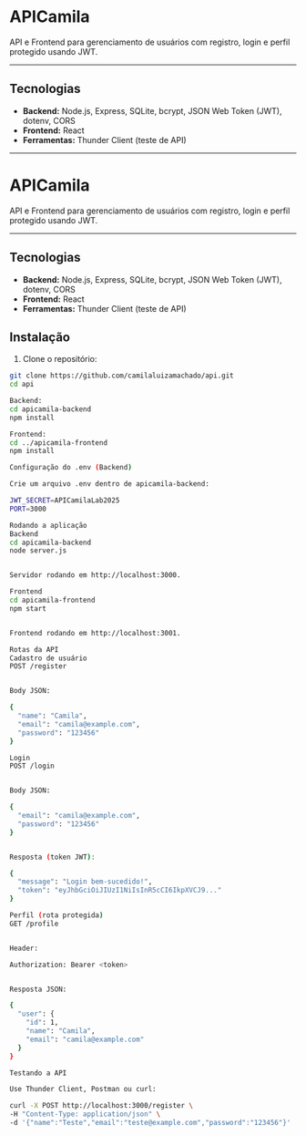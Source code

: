 # APICamila

API e Frontend para gerenciamento de usuários com registro, login e perfil protegido usando JWT.

---

## Tecnologias

- **Backend:** Node.js, Express, SQLite, bcrypt, JSON Web Token (JWT), dotenv, CORS  
- **Frontend:** React  
- **Ferramentas:** Thunder Client (teste de API)

---


# APICamila

API e Frontend para gerenciamento de usuários com registro, login e perfil protegido usando JWT.

---

## Tecnologias

- **Backend:** Node.js, Express, SQLite, bcrypt, JSON Web Token (JWT), dotenv, CORS  
- **Frontend:** React  
- **Ferramentas:** Thunder Client (teste de API)


## Instalação

1. Clone o repositório:

```bash
git clone https://github.com/camilaluizamachado/api.git
cd api

Backend:
cd apicamila-backend
npm install

Frontend:
cd ../apicamila-frontend
npm install

Configuração do .env (Backend)

Crie um arquivo .env dentro de apicamila-backend:

JWT_SECRET=APICamilaLab2025
PORT=3000

Rodando a aplicação
Backend
cd apicamila-backend
node server.js


Servidor rodando em http://localhost:3000.

Frontend
cd apicamila-frontend
npm start


Frontend rodando em http://localhost:3001.

Rotas da API
Cadastro de usuário
POST /register


Body JSON:

{
  "name": "Camila",
  "email": "camila@example.com",
  "password": "123456"
}

Login
POST /login


Body JSON:

{
  "email": "camila@example.com",
  "password": "123456"
}


Resposta (token JWT):

{
  "message": "Login bem-sucedido!",
  "token": "eyJhbGciOiJIUzI1NiIsInR5cCI6IkpXVCJ9..."
}

Perfil (rota protegida)
GET /profile


Header:

Authorization: Bearer <token>


Resposta JSON:

{
  "user": {
    "id": 1,
    "name": "Camila",
    "email": "camila@example.com"
  }
}

Testando a API

Use Thunder Client, Postman ou curl:

curl -X POST http://localhost:3000/register \
-H "Content-Type: application/json" \
-d '{"name":"Teste","email":"teste@example.com","password":"123456"}'






